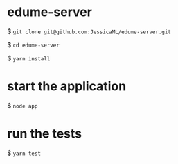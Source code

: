 # edume-server

$ `git clone git@github.com:JessicaML/edume-server.git`

$ `cd edume-server`

$ `yarn install`

# start the application

$ `node app`

# run the tests

$ `yarn test`